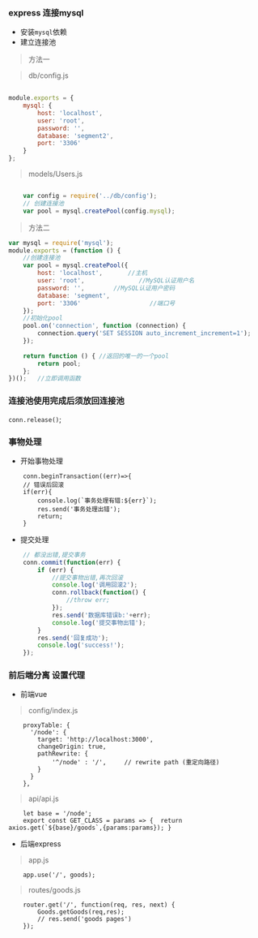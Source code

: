 ### express 连接mysql
- 安装`mysql`依赖
- 建立连接池  

> 方法一

> db/config.js 

```js
	
module.exports = {
	mysql: {
		host: 'localhost',
		user: 'root',
		password: '',
		database: 'segment2',
		port: '3306'
	}
};

```
> models/Users.js

```js

	var config = require('../db/config');
	// 创建连接池
	var pool = mysql.createPool(config.mysql);

```


> 方法二

```js
var mysql = require('mysql');
module.exports = (function () {
    //创建连接池
    var pool = mysql.createPool({
        host: 'localhost',       //主机 
        user: 'root',               //MySQL认证用户名 
        password: '',        //MySQL认证用户密码 
        database: 'segment',
        port: '3306'                   //端口号 
    });
    //初始化pool
    pool.on('connection', function (connection) {
        connection.query('SET SESSION auto_increment_increment=1');
    });
    
    return function () { //返回的唯一的一个pool 
        return pool;
    };
})();   //立即调用函数

```



### 连接池使用完成后须放回连接池

`conn.release()`;

### 事物处理
- 开始事物处理
```
	conn.beginTransaction((err)=>{
	// 错误后回滚
    if(err){
        console.log(`事务处理有错:${err}`);
        res.send('事务处理出错');
        return;
    }
```

- 提交处理  
```js
	// 都没出错,提交事务
    conn.commit(function(err) {
        if (err) {
            //提交事物出错,再次回滚
            console.log('调用回滚2');
            conn.rollback(function() {
                //throw err;
            });
            res.send('数据库错误b:'+err);
            console.log('提交事物出错');
        }
        res.send('回复成功');
        console.log('success!');
    });
```

### 前后端分离 设置代理

- 前端vue

> config/index.js

```
	proxyTable: {
      '/node': {
        target: 'http://localhost:3000',
        changeOrigin: true,
        pathRewrite: {
            '^/node' : '/',     // rewrite path (重定向路径)
        }
      }
    },
```

> api/api.js  

```
	let base = '/node';
	export const GET_CLASS = params => {  return axios.get(`${base}/goods`,{params:params}); }

```

- 后端express

> app.js  

```
	app.use('/', goods);

```

> routes/goods.js  

```
	router.get('/', function(req, res, next) {
	    Goods.getGoods(req,res);
	    // res.send('goods pages')
	});

```

